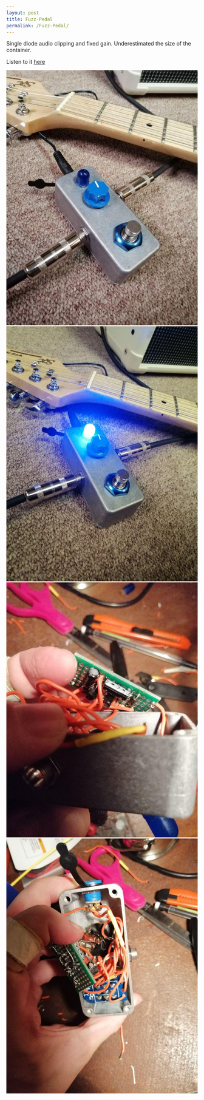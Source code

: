 ```yaml
---
layout: post
title: Fuzz-Pedal
permalink: /Fuzz-Pedal/
---
```

Single diode audio clipping and fixed gain. Underestimated the size of the container. 

Listen to it [here](https://www.bandlab.com/notaprophet/new-project-fb9d04f9?revId=70993a6d-db0f-eb11-96f5-501ac5b31de6)

![Fuzz-Pedal](/assets/pedal1.jpg/)
![Fuzz-Pedal](/assets/pedal2.jpg/) 
![Fuzz-Pedal](/assets/pedal3.jpg/) 
![Fuzz-Pedal](/assets/pedal4.jpg/) 
